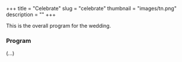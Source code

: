 +++
title = "Celebrate"
slug = "celebrate"
thumbnail = "images/tn.png"
description = ""
+++

This is the overall program for the wedding.

### Program

(...)